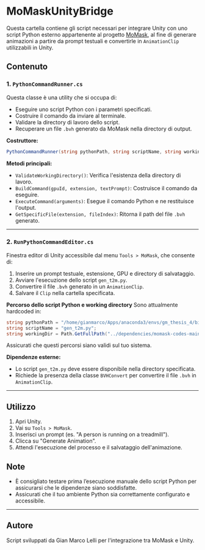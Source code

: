 # MoMaskUnityBridge

Questa cartella contiene gli script necessari per integrare Unity con uno script Python esterno appartenente al progetto [MoMask](https://github.com/EricGuo5513/momask-codes), al fine di generare animazioni a partire da prompt testuali e convertirle in `AnimationClip` utilizzabili in Unity.

## Contenuto

### 1. `PythonCommandRunner.cs`

Questa classe è una utility che si occupa di:
- Eseguire uno script Python con i parametri specificati.
- Costruire il comando da inviare al terminale.
- Validare la directory di lavoro dello script.
- Recuperare un file `.bvh` generato da MoMask nella directory di output.

**Costruttore:**
```csharp
PythonCommandRunner(string pythonPath, string scriptName, string workingDirectory)
````

**Metodi principali:**

* `ValidateWorkingDirectory()`: Verifica l'esistenza della directory di lavoro.
* `BuildCommand(gpuId, extension, textPrompt)`: Costruisce il comando da eseguire.
* `ExecuteCommand(arguments)`: Esegue il comando Python e ne restituisce l'output.
* `GetSpecificFile(extension, fileIndex)`: Ritorna il path del file `.bvh` generato.

---

### 2. `RunPythonCommandEditor.cs`

Finestra editor di Unity accessibile dal menu `Tools > MoMask`, che consente di:

1. Inserire un prompt testuale, estensione, GPU e directory di salvataggio.
2. Avviare l'esecuzione dello script `gen_t2m.py`.
3. Convertire il file `.bvh` generato in un `AnimationClip`.
4. Salvare il `Clip` nella cartella specificata.

**Percorso dello script Python e working directory**
Sono attualmente hardcoded in:

```csharp
string pythonPath = "/home/gianmarco/Apps/anaconda3/envs/gm_thesis_4/bin/python";
string scriptName = "gen_t2m.py";
string workingDir = Path.GetFullPath("../dependencies/momask-codes-main");
```

Assicurati che questi percorsi siano validi sul tuo sistema.

**Dipendenze esterne:**

* Lo script `gen_t2m.py` deve essere disponibile nella directory specificata.
* Richiede la presenza della classe `BVHConvert` per convertire il file `.bvh` in `AnimationClip`.

---

## Utilizzo

1. Apri Unity.
2. Vai su `Tools > MoMask`.
3. Inserisci un prompt (es. "A person is running on a treadmill").
4. Clicca su "Generate Animation".
5. Attendi l'esecuzione del processo e il salvataggio dell'animazione.

## Note

* È consigliato testare prima l’esecuzione manuale dello script Python per assicurarsi che le dipendenze siano soddisfatte.
* Assicurati che il tuo ambiente Python sia correttamente configurato e accessibile.

---

## Autore

Script sviluppati da Gian Marco Lelli per l'integrazione tra MoMask e Unity.